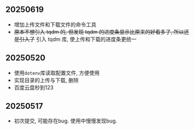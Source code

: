 ## 20250619
- 增加上传文件和下载文件的命令工具
- ~~原本不想引入 tqdm 的, 但发现 tqdm 的进度条显示比原来的好看多了, 所以还是引入了~~  引入 tqdm 库, 使上传和下载的进度条更统一

## 20250520

- 使用`dotenv`库读取配置文件, 方便使用
- 实现目录的上传与下载, 删除
- 百度云盘秒到123


## 20250517

- 初次提交, 可能存在bug. 使用中慢慢发现bug.




